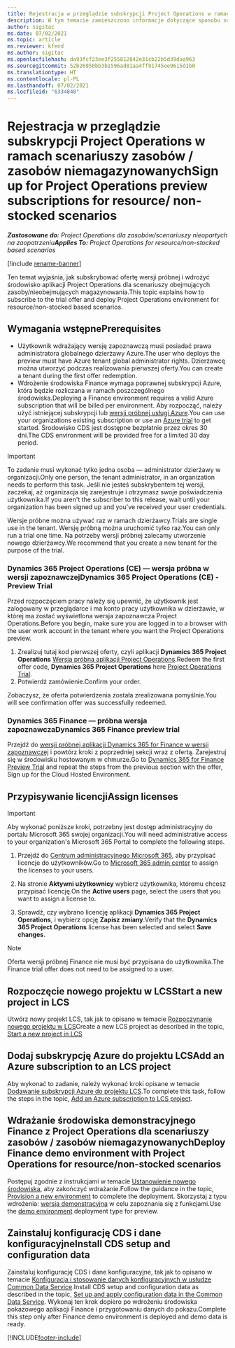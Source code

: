 ```yaml
---
title: Rejestracja w przeglądzie subskrypcji Project Operations w ramach scenariuszy zasobów / zasobów niemagazynowanych
description: W tym temacie zamieszczono informacje dotyczące sposobu subskrypcji i wdrożenia Project Operations do obsługi zasobów i zasobów niemagazynowanych.
author: sigitac
ms.date: 07/02/2021
ms.topic: article
ms.reviewer: kfend
ms.author: sigitac
ms.openlocfilehash: da93fcf23ee3f255812842e31cb22b5d39daa963
ms.sourcegitcommit: 52b26950bb3b1596ad81aa4ff91745ee9615d1b0
ms.translationtype: HT
ms.contentlocale: pl-PL
ms.lasthandoff: 07/02/2021
ms.locfileid: "6334840"
---
```

# <a name="sign-up-for-project-operations-preview-subscriptions-for-resource-non-stocked-scenarios"></a><span data-ttu-id="c47c9-103">Rejestracja w przeglądzie subskrypcji Project Operations w ramach scenariuszy zasobów / zasobów niemagazynowanych</span><span class="sxs-lookup"><span data-stu-id="c47c9-103">Sign up for Project Operations preview subscriptions for resource/ non-stocked scenarios</span></span>

<span data-ttu-id="c47c9-104">_**Zastosowane do:** Project Operations dla zasobów/scenariuszy nieopartych na zaopatrzeniu_</span><span class="sxs-lookup"><span data-stu-id="c47c9-104">_**Applies To:** Project Operations for resource/non-stocked based scenarios_</span></span>

[!include [rename-banner](~/includes/cc-data-platform-banner.md)]

<span data-ttu-id="c47c9-105">Ten temat wyjaśnia, jak subskrybować ofertę wersji próbnej i wdrożyć środowisko aplikacji Project Operations dla scenariuszy obejmujących zasoby/nieobejmujących magazynowania.</span><span class="sxs-lookup"><span data-stu-id="c47c9-105">This topic explains how to subscribe to the trial offer and deploy Project Operations environment for resource/non-stocked based scenarios.</span></span>

## <a name="prerequisites"></a><span data-ttu-id="c47c9-106">Wymagania wstępne</span><span class="sxs-lookup"><span data-stu-id="c47c9-106">Prerequisites</span></span>
- <span data-ttu-id="c47c9-107">Użytkownik wdrażający wersję zapoznawczą musi posiadać prawa administratora globalnego dzierżawy Azure.</span><span class="sxs-lookup"><span data-stu-id="c47c9-107">The user who deploys the preview must have Azure tenant global administrator rights.</span></span> <span data-ttu-id="c47c9-108">Dzierżawcę można utworzyć podczas realizowania pierwszej oferty.</span><span class="sxs-lookup"><span data-stu-id="c47c9-108">You can create a tenant during the first offer redemption.</span></span> 
- <span data-ttu-id="c47c9-109">Wdrożenie środowiska Finance wymaga poprawnej subskrypcji Azure, która będzie rozliczana w ramach poszczególnego środowiska.</span><span class="sxs-lookup"><span data-stu-id="c47c9-109">Deploying a Finance environment requires a valid Azure subscription that will be billed per environment.</span></span> <span data-ttu-id="c47c9-110">Aby rozpocząć, należy użyć istniejącej subskrypcji lub [wersji próbnej usługi Azure](https://azure.microsoft.com/en-us/free/).</span><span class="sxs-lookup"><span data-stu-id="c47c9-110">You can use your organizations existing subscription or use an [Azure trial](https://azure.microsoft.com/en-us/free/) to get started.</span></span> <span data-ttu-id="c47c9-111">Środowisko CDS jest dostępne bezpłatnie przez okres 30 dni.</span><span class="sxs-lookup"><span data-stu-id="c47c9-111">The CDS environment will be provided free for a limited 30 day period.</span></span>

> [!IMPORTANT]
> <span data-ttu-id="c47c9-112">To zadanie musi wykonać tylko jedna osoba — administrator dzierżawy w organizacji.</span><span class="sxs-lookup"><span data-stu-id="c47c9-112">Only one person, the tenant administrator, in an organization needs to perform this task.</span></span> <span data-ttu-id="c47c9-113">Jeśli nie jesteś subskrybentem tej wersji, zaczekaj, aż organizacja się zarejestruje i otrzymasz swoje poświadczenia użytkownika.</span><span class="sxs-lookup"><span data-stu-id="c47c9-113">If you aren't the subscriber to this release, wait until your organization has been signed up and you've received your user credentials.</span></span>
> 
> <span data-ttu-id="c47c9-114">Wersje próbne można używać raz w ramach dzierżawcy.</span><span class="sxs-lookup"><span data-stu-id="c47c9-114">Trials are single use in the tenant.</span></span> <span data-ttu-id="c47c9-115">Wersję próbną można uruchomić tylko raz.</span><span class="sxs-lookup"><span data-stu-id="c47c9-115">You can only run a trial one time.</span></span> <span data-ttu-id="c47c9-116">Na potrzeby wersji próbnej zalecamy utworzenie nowego dzierżawcy.</span><span class="sxs-lookup"><span data-stu-id="c47c9-116">We recommend that you create a new tenant for the purpose of the trial.</span></span>


### <a name="dynamics-365-project-operations-ce---preview-trial"></a><span data-ttu-id="c47c9-117">Dynamics 365 Project Operations (CE) — wersja próbna w wersji zapoznawczej</span><span class="sxs-lookup"><span data-stu-id="c47c9-117">Dynamics 365 Project Operations (CE) - Preview Trial</span></span> 

<span data-ttu-id="c47c9-118">Przed rozpoczęciem pracy należy się upewnić, że użytkownik jest zalogowany w przeglądarce i ma konto pracy użytkownika w dzierżawie, w której ma zostać wyświetlona wersja zapoznawcza Project Operations.</span><span class="sxs-lookup"><span data-stu-id="c47c9-118">Before you begin, make sure you are logged in to a browser with the user work account in the tenant where you want the Project Operations preview.</span></span>

1. <span data-ttu-id="c47c9-119">Zrealizuj tutaj kod pierwszej oferty, czyli aplikacji **Dynamics 365 Project Operations** [Wersja próbna aplikacji Project Operations](https://aka.ms/try-po).</span><span class="sxs-lookup"><span data-stu-id="c47c9-119">Redeem the first offer code, **Dynamics 365 Project Operations** here [Project Operations Trial](https://aka.ms/try-po).</span></span>
2. <span data-ttu-id="c47c9-120">Potwierdź zamówienie.</span><span class="sxs-lookup"><span data-stu-id="c47c9-120">Confirm your order.</span></span>

  <span data-ttu-id="c47c9-121">Zobaczysz, że oferta potwierdzenia została zrealizowana pomyślnie.</span><span class="sxs-lookup"><span data-stu-id="c47c9-121">You will see confirmation offer was successfully redeemed.</span></span>

### <a name="dynamics-365-finance-preview-trial"></a><span data-ttu-id="c47c9-122">Dynamics 365 Finance — próbna wersja zapoznawcza</span><span class="sxs-lookup"><span data-stu-id="c47c9-122">Dynamics 365 Finance preview trial</span></span>

<span data-ttu-id="c47c9-123">Przejdź do [wersji próbnej aplikacji Dynamics 365 for Finance w wersji zapoznawczej](https://aka.ms/trypoche) i powtórz kroki z poprzedniej sekcji wraz z ofertą. Zarejestruj się w środowisku hostowanym w chmurze.</span><span class="sxs-lookup"><span data-stu-id="c47c9-123">Go to [Dynamics 365 for Finance Preview Trial](https://aka.ms/trypoche) and repeat the steps from the previous section with the offer, Sign up for the Cloud Hosted Environment.</span></span>  

## <a name="assign-licenses"></a><span data-ttu-id="c47c9-124">Przypisywanie licencji</span><span class="sxs-lookup"><span data-stu-id="c47c9-124">Assign licenses</span></span>

> [!IMPORTANT]
> <span data-ttu-id="c47c9-125">Aby wykonać poniższe kroki, potrzebny jest dostęp administracyjny do portalu Microsoft 365 swojej organizacji.</span><span class="sxs-lookup"><span data-stu-id="c47c9-125">You will need administrative access to your organization's Microsoft 365 Portal to complete the following steps.</span></span>

1. <span data-ttu-id="c47c9-126">Przejdź do [Centrum administracyjnego Microsoft 365](https://portal.office.com/), aby przypisać licencje do użytkowników.</span><span class="sxs-lookup"><span data-stu-id="c47c9-126">Go to [Microsoft 365 admin center](https://portal.office.com/) to assign the licenses to your users.</span></span>

2. <span data-ttu-id="c47c9-127">Na stronie **Aktywni użytkownicy** wybierz użytkownika, któremu chcesz przypisać licencję.</span><span class="sxs-lookup"><span data-stu-id="c47c9-127">On the **Active users** page, select the users that you want to assign a license to.</span></span>

3. <span data-ttu-id="c47c9-128">Sprawdź, czy wybrano licencję aplikacji **Dynamics 365 Project Operations**, i wybierz opcję **Zapisz zmiany**.</span><span class="sxs-lookup"><span data-stu-id="c47c9-128">Verify that the **Dynamics 365 Project Operations** license has been selected and select **Save changes**.</span></span>

> [!NOTE]
> <span data-ttu-id="c47c9-129">Oferta wersji próbnej Finance nie musi być przypisana do użytkownika.</span><span class="sxs-lookup"><span data-stu-id="c47c9-129">The Finance trial offer does not need to be assigned to a user.</span></span>

## <a name="start-a-new-project-in-lcs"></a><span data-ttu-id="c47c9-130">Rozpoczęcie nowego projektu w LCS</span><span class="sxs-lookup"><span data-stu-id="c47c9-130">Start a new project in LCS</span></span>

<span data-ttu-id="c47c9-131">Utwórz nowy projekt LCS, tak jak to opisano w temacie [Rozpoczynanie nowego projektu w LCS](create-lcs-project.md)</span><span class="sxs-lookup"><span data-stu-id="c47c9-131">Create a new LCS project as described in the topic, [Start a new project in LCS](create-lcs-project.md)</span></span>

## <a name="add-an-azure-subscription-to-an-lcs-project"></a><span data-ttu-id="c47c9-132">Dodaj subskrypcję Azure do projektu LCS</span><span class="sxs-lookup"><span data-stu-id="c47c9-132">Add an Azure subscription to an LCS project</span></span>

<span data-ttu-id="c47c9-133">Aby wykonać to zadanie, należy wykonać kroki opisane w temacie [Dodawanie subskrypcji Azure do projektu LCS](resource-add-azure-subscription-lcs-project.md).</span><span class="sxs-lookup"><span data-stu-id="c47c9-133">To complete this task, follow the steps in the topic, [Add an Azure subscription to LCS project](resource-add-azure-subscription-lcs-project.md).</span></span>

## <a name="deploy-finance-demo-environment-with-project-operations-for-resourcenon-stocked-scenarios"></a><span data-ttu-id="c47c9-134">Wdrażanie środowiska demonstracyjnego Finance z Project Operations dla scenariuszy zasobów / zasobów niemagazynowanych</span><span class="sxs-lookup"><span data-stu-id="c47c9-134">Deploy Finance demo environment with Project Operations for resource/non-stocked scenarios</span></span>

<span data-ttu-id="c47c9-135">Postępuj zgodnie z instrukcjami w temacie [Ustanowienie nowego środowiska](resource-provision-new-environment.md), aby zakończyć wdrażanie.</span><span class="sxs-lookup"><span data-stu-id="c47c9-135">Follow the guidance in the topic, [Provision a new environment](resource-provision-new-environment.md) to complete the deployment.</span></span> <span data-ttu-id="c47c9-136">Skorzystaj z typu wdrożenia: [wersja demonstracyjna](/dynamics365/fin-ops-core/dev-itpro/deployment/deploy-demo-environment) w celu zapoznania się z funkcjami.</span><span class="sxs-lookup"><span data-stu-id="c47c9-136">Use the [demo environment](/dynamics365/fin-ops-core/dev-itpro/deployment/deploy-demo-environment) deployment type for preview.</span></span> 

## <a name="install-cds-setup-and-configuration-data"></a><span data-ttu-id="c47c9-137">Zainstaluj konfigurację CDS i dane konfiguracyjne</span><span class="sxs-lookup"><span data-stu-id="c47c9-137">Install CDS setup and configuration data</span></span>

<span data-ttu-id="c47c9-138">Zainstaluj konfigurację CDS i dane konfiguracyjne, tak jak to opisano w temacie [Konfiguracja i stosowanie danych konfiguracyjnych w usłudze Common Data Service](resource-apply-pro-setup-config-data.md).</span><span class="sxs-lookup"><span data-stu-id="c47c9-138">Install CDS setup and configuration data as described in the topic, [Set up and apply configuration data in the Common Data Service](resource-apply-pro-setup-config-data.md).</span></span>
<span data-ttu-id="c47c9-139">Wykonaj ten krok dopiero po wdrożeniu środowiska pokazowego aplikacji Finance i przygotowaniu danych do pokazu.</span><span class="sxs-lookup"><span data-stu-id="c47c9-139">Complete this step only after Finance demo environment is deployed and demo data is ready.</span></span>


[!INCLUDE[footer-include](../includes/footer-banner.md)]
